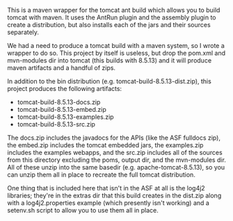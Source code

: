 This is a maven wrapper for the tomcat ant build which allows you to build tomcat with maven. It uses the AntRun plugin and the assembly plugin to create a distribution, but also installs each of the jars and their sources separately.

We had a need to produce a tomcat build with a maven system, so I wrote a wrapper to do so. This project by itself is useless, but drop the pom.xml and mvn-modules dir into tomcat (this builds with 8.5.13) and it will produce maven artifacts and a handful of zips.

In addition to the bin distribution (e.g. tomcat-build-8.5.13-dist.zip), this project produces the following artifacts:

* tomcat-build-8.5.13-docs.zip
* tomcat-build-8.5.13-embed.zip
* tomcat-build-8.5.13-examples.zip
* tomcat-build-8.5.13-src.zip

The docs.zip includes the javadocs for the APIs (like the ASF fulldocs zip), the embed.zip includes the tomcat embedded jars, the examples.zip includes the examples webapps, and the src.zip includes all of the sources from this directory excluding the poms, output dir, and the mvn-modules dir. All of these unzip into the same basedir (e.g. apache-tomcat-8.5.13), so you can unzip them all in place to recreate the full tomcat distribution.

One thing that is included here that isn't in the ASF at all is the log4j2 libraries; they're in the extras dir that this build creates in the dist.zip along with a log4j2.properties example (which presently isn't working) and a setenv.sh script to allow you to use them all in place.
